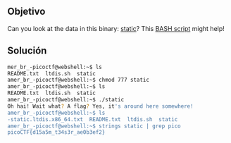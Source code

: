 ## Objetivo
Can you look at the data in this binary: [static](https://mercury.picoctf.net/static/e9dd71b5d11023873b8abe99cdb45551/static)? This [BASH script](https://mercury.picoctf.net/static/e9dd71b5d11023873b8abe99cdb45551/ltdis.sh) might help!

## Solución
```bash
mer_br_-picoctf@webshell:~$ ls
README.txt  ltdis.sh  static
amer_br_-picoctf@webshell:~$ chmod 777 static
amer_br_-picoctf@webshell:~$ ls
README.txt  ltdis.sh  static
amer_br_-picoctf@webshell:~$ ./static
Oh hai! Wait what? A flag? Yes, it's around here somewhere!
amer_br_-picoctf@webshell:~$ ls
-static.ltdis.x86_64.txt  README.txt  ltdis.sh  static
amer_br_-picoctf@webshell:~$ strings static | grep pico
picoCTF{d15a5m_t34s3r_ae0b3ef2}
```
